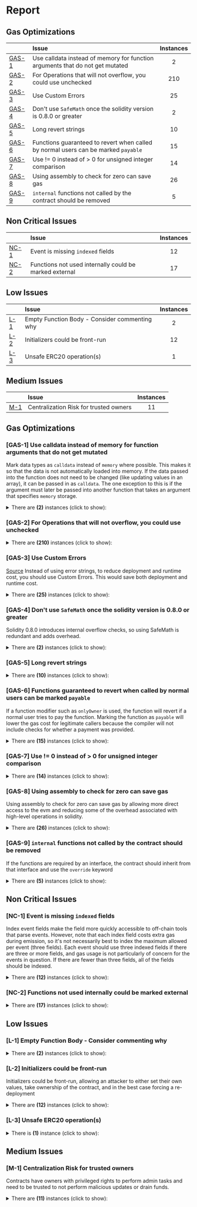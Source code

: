 # Report


## Gas Optimizations


| |Issue|Instances|
|-|:-|:-:|
| [GAS-1](#GAS-1) | Use calldata instead of memory for function arguments that do not get mutated | 2 |
| [GAS-2](#GAS-2) | For Operations that will not overflow, you could use unchecked | 210 |
| [GAS-3](#GAS-3) | Use Custom Errors | 25 |
| [GAS-4](#GAS-4) | Don't use `SafeMath` once the solidity version is 0.8.0 or greater | 2 |
| [GAS-5](#GAS-5) | Long revert strings | 10 |
| [GAS-6](#GAS-6) | Functions guaranteed to revert when called by normal users can be marked `payable` | 15 |
| [GAS-7](#GAS-7) | Use != 0 instead of > 0 for unsigned integer comparison | 14 |
| [GAS-8](#GAS-8) | Using assembly to check for zero can save gas | 26 |
| [GAS-9](#GAS-9) | `internal` functions not called by the contract should be removed | 5 |


## Non Critical Issues


| |Issue|Instances|
|-|:-|:-:|
| [NC-1](#NC-1) | Event is missing `indexed` fields | 12 |
| [NC-2](#NC-2) | Functions not used internally could be marked external | 17 |


## Low Issues


| |Issue|Instances|
|-|:-|:-:|
| [L-1](#L-1) | Empty Function Body - Consider commenting why | 2 |
| [L-2](#L-2) | Initializers could be front-run | 12 |
| [L-3](#L-3) | Unsafe ERC20 operation(s) | 1 |


## Medium Issues


| |Issue|Instances|
|-|:-|:-:|
| [M-1](#M-1) | Centralization Risk for trusted owners | 11 |



## Gas Optimizations

<a name="GAS-1"></a> 
### [GAS-1] Use calldata instead of memory for function arguments that do not get mutated
Mark data types as `calldata` instead of `memory` where possible. This makes it so that the data is not automatically loaded into memory. If the data passed into the function does not need to be changed (like updating values in an array), it can be passed in as `calldata`. The one exception to this is if the argument must later be passed into another function that takes an argument that specifies `memory` storage.

<details>

<summary>
There are <b>(2)</b> instances (click to show):
</summary>

```solidity
File: contracts/treasury/Treasury.sol

18:         address[] memory proposers,

19:         address[] memory executors,

```

</details>

<a name="GAS-2"></a> 
### [GAS-2] For Operations that will not overflow, you could use unchecked

<details>

<summary>
There are <b>(210)</b> instances (click to show):
</summary>

```solidity
File: contracts/bonding/BondingManager.sol

4: import "../ManagerProxyTarget.sol";

5: import "./IBondingManager.sol";

6: import "../libraries/SortedDoublyLL.sol";

6: import "../libraries/SortedDoublyLL.sol";

7: import "../libraries/MathUtils.sol";

7: import "../libraries/MathUtils.sol";

8: import "../libraries/PreciseMathUtils.sol";

8: import "../libraries/PreciseMathUtils.sol";

9: import "./libraries/EarningsPool.sol";

9: import "./libraries/EarningsPool.sol";

10: import "./libraries/EarningsPoolLIP36.sol";

10: import "./libraries/EarningsPoolLIP36.sol";

11: import "../token/ILivepeerToken.sol";

11: import "../token/ILivepeerToken.sol";

12: import "../token/IMinter.sol";

12: import "../token/IMinter.sol";

13: import "../rounds/IRoundsManager.sol";

13: import "../rounds/IRoundsManager.sol";

14: import "../snapshots/IMerkleSnapshot.sol";

14: import "../snapshots/IMerkleSnapshot.sol";

15: import "./IBondingVotes.sol";

17: import "@openzeppelin/contracts/utils/math/SafeMath.sol";

17: import "@openzeppelin/contracts/utils/math/SafeMath.sol";

17: import "@openzeppelin/contracts/utils/math/SafeMath.sol";

17: import "@openzeppelin/contracts/utils/math/SafeMath.sol";

32:     uint256 constant MAX_FUTURE_ROUND = 2**256 - 1;

32:     uint256 constant MAX_FUTURE_ROUND = 2**256 - 1;

32:     uint256 constant MAX_FUTURE_ROUND = 2**256 - 1;

39:         uint256 lastRewardRound; // Last round that the transcoder called reward

39:         uint256 lastRewardRound; // Last round that the transcoder called reward

40:         uint256 rewardCut; // % of reward paid to transcoder by a delegator

40:         uint256 rewardCut; // % of reward paid to transcoder by a delegator

41:         uint256 feeShare; // % of fees paid to delegators by transcoder

41:         uint256 feeShare; // % of fees paid to delegators by transcoder

42:         mapping(uint256 => EarningsPool.Data) earningsPoolPerRound; // Mapping of round => earnings pool for the round

42:         mapping(uint256 => EarningsPool.Data) earningsPoolPerRound; // Mapping of round => earnings pool for the round

43:         uint256 lastActiveStakeUpdateRound; // Round for which the stake was last updated while the transcoder is active

43:         uint256 lastActiveStakeUpdateRound; // Round for which the stake was last updated while the transcoder is active

44:         uint256 activationRound; // Round in which the transcoder became active - 0 if inactive

44:         uint256 activationRound; // Round in which the transcoder became active - 0 if inactive

44:         uint256 activationRound; // Round in which the transcoder became active - 0 if inactive

45:         uint256 deactivationRound; // Round in which the transcoder will become inactive

45:         uint256 deactivationRound; // Round in which the transcoder will become inactive

46:         uint256 activeCumulativeRewards; // The transcoder's cumulative rewards that are active in the current round

46:         uint256 activeCumulativeRewards; // The transcoder's cumulative rewards that are active in the current round

47:         uint256 cumulativeRewards; // The transcoder's cumulative rewards (earned via the its active staked rewards and its reward cut).

47:         uint256 cumulativeRewards; // The transcoder's cumulative rewards (earned via the its active staked rewards and its reward cut).

48:         uint256 cumulativeFees; // The transcoder's cumulative fees (earned via the its active staked rewards and its fee share)

48:         uint256 cumulativeFees; // The transcoder's cumulative fees (earned via the its active staked rewards and its fee share)

49:         uint256 lastFeeRound; // Latest round in which the transcoder received fees

49:         uint256 lastFeeRound; // Latest round in which the transcoder received fees

60:         uint256 bondedAmount; // The amount of bonded tokens

60:         uint256 bondedAmount; // The amount of bonded tokens

61:         uint256 fees; // The amount of fees collected

61:         uint256 fees; // The amount of fees collected

62:         address delegateAddress; // The address delegated to

62:         address delegateAddress; // The address delegated to

63:         uint256 delegatedAmount; // The amount of tokens delegated to the delegator

63:         uint256 delegatedAmount; // The amount of tokens delegated to the delegator

64:         uint256 startRound; // The round the delegator transitions to bonded phase and is delegated to someone

64:         uint256 startRound; // The round the delegator transitions to bonded phase and is delegated to someone

65:         uint256 lastClaimRound; // The last round during which the delegator claimed its earnings

65:         uint256 lastClaimRound; // The last round during which the delegator claimed its earnings

66:         uint256 nextUnbondingLockId; // ID for the next unbonding lock created

66:         uint256 nextUnbondingLockId; // ID for the next unbonding lock created

67:         mapping(uint256 => UnbondingLock) unbondingLocks; // Mapping of unbonding lock ID => unbonding lock

67:         mapping(uint256 => UnbondingLock) unbondingLocks; // Mapping of unbonding lock ID => unbonding lock

79:         uint256 amount; // Amount of tokens being unbonded

79:         uint256 amount; // Amount of tokens being unbonded

80:         uint256 withdrawRound; // Round at which unbonding period is over and tokens can be withdrawn

80:         uint256 withdrawRound; // Round at which unbonding period is over and tokens can be withdrawn

1599:         uint256 startRound = roundsManager().currentRound() + 1;

```

```solidity
File: contracts/bonding/BondingVotes.sol

4: import "@openzeppelin/contracts/utils/Arrays.sol";

4: import "@openzeppelin/contracts/utils/Arrays.sol";

4: import "@openzeppelin/contracts/utils/Arrays.sol";

5: import "@openzeppelin/contracts/utils/math/SafeCast.sol";

5: import "@openzeppelin/contracts/utils/math/SafeCast.sol";

5: import "@openzeppelin/contracts/utils/math/SafeCast.sol";

5: import "@openzeppelin/contracts/utils/math/SafeCast.sol";

7: import "./libraries/EarningsPool.sol";

7: import "./libraries/EarningsPool.sol";

8: import "./libraries/EarningsPoolLIP36.sol";

8: import "./libraries/EarningsPoolLIP36.sol";

9: import "./libraries/SortedArrays.sol";

9: import "./libraries/SortedArrays.sol";

11: import "../ManagerProxyTarget.sol";

12: import "./IBondingVotes.sol";

13: import "./IBondingManager.sol";

14: import "../rounds/IRoundsManager.sol";

14: import "../rounds/IRoundsManager.sol";

98:             revert FutureLookup(_round, currentRound == 0 ? 0 : currentRound - 1);

156:         (uint256 amount, ) = getBondingStateAt(_account, clock() + 1);

168:         (uint256 amount, ) = getBondingStateAt(_account, _round + 1);

182:         return getTotalActiveStakeAt(clock() + 1);

195:         return getTotalActiveStakeAt(_round + 1);

206:         (, address delegateAddress) = getBondingStateAt(_account, clock() + 1);

219:         (, address delegateAddress) = getBondingStateAt(_account, _round + 1);

267:         if (_startRound != clock() + 1) {

268:             revert InvalidStartRound(_startRound, clock() + 1);

270:             revert FutureLastClaimRound(_lastClaimRound, _startRound - 1);

326:         if (_round > clock() + 1) {

327:             revert FutureLookup(_round, clock() + 1);

427:         if (_round > clock() + 1) {

428:             revert FutureLookup(_round, clock() + 1);

```

```solidity
File: contracts/bonding/IBondingVotes.sol

4: import "../treasury/IVotes.sol";

4: import "../treasury/IVotes.sol";

```

```solidity
File: contracts/bonding/libraries/EarningsPoolLIP36.sol

4: import "./EarningsPool.sol";

5: import "../../libraries/PreciseMathUtils.sol";

5: import "../../libraries/PreciseMathUtils.sol";

5: import "../../libraries/PreciseMathUtils.sol";

7: import "@openzeppelin/contracts/utils/math/SafeMath.sol";

7: import "@openzeppelin/contracts/utils/math/SafeMath.sol";

7: import "@openzeppelin/contracts/utils/math/SafeMath.sol";

7: import "@openzeppelin/contracts/utils/math/SafeMath.sol";

```

```solidity
File: contracts/bonding/libraries/SortedArrays.sol

4: import "../../libraries/MathUtils.sol";

4: import "../../libraries/MathUtils.sol";

4: import "../../libraries/MathUtils.sol";

6: import "@openzeppelin/contracts/utils/Arrays.sol";

6: import "@openzeppelin/contracts/utils/Arrays.sol";

6: import "@openzeppelin/contracts/utils/Arrays.sol";

34:         if (_array[len - 1] <= _val) {

35:             return len - 1;

54:         return upperIdx - 1;

68:             uint256 last = array[array.length - 1];

```

```solidity
File: contracts/treasury/GovernorCountingOverridable.sol

4: import "@openzeppelin/contracts-upgradeable/proxy/utils/Initializable.sol";

4: import "@openzeppelin/contracts-upgradeable/proxy/utils/Initializable.sol";

4: import "@openzeppelin/contracts-upgradeable/proxy/utils/Initializable.sol";

4: import "@openzeppelin/contracts-upgradeable/proxy/utils/Initializable.sol";

4: import "@openzeppelin/contracts-upgradeable/proxy/utils/Initializable.sol";

5: import "@openzeppelin/contracts-upgradeable/governance/GovernorUpgradeable.sol";

5: import "@openzeppelin/contracts-upgradeable/governance/GovernorUpgradeable.sol";

5: import "@openzeppelin/contracts-upgradeable/governance/GovernorUpgradeable.sol";

5: import "@openzeppelin/contracts-upgradeable/governance/GovernorUpgradeable.sol";

6: import "@openzeppelin/contracts-upgradeable/interfaces/IERC5805Upgradeable.sol";

6: import "@openzeppelin/contracts-upgradeable/interfaces/IERC5805Upgradeable.sol";

6: import "@openzeppelin/contracts-upgradeable/interfaces/IERC5805Upgradeable.sol";

6: import "@openzeppelin/contracts-upgradeable/interfaces/IERC5805Upgradeable.sol";

8: import "../bonding/libraries/EarningsPool.sol";

8: import "../bonding/libraries/EarningsPool.sol";

8: import "../bonding/libraries/EarningsPool.sol";

9: import "../bonding/libraries/EarningsPoolLIP36.sol";

9: import "../bonding/libraries/EarningsPoolLIP36.sol";

9: import "../bonding/libraries/EarningsPoolLIP36.sol";

11: import "../Manager.sol";

12: import "../IController.sol";

13: import "../rounds/IRoundsManager.sol";

13: import "../rounds/IRoundsManager.sol";

14: import "./IVotes.sol";

110:         uint256 totalVotes = againstVotes + forVotes + abstainVotes;

110:         uint256 totalVotes = againstVotes + forVotes + abstainVotes;

122:         uint256 opinionatedVotes = againstVotes + forVotes;

135:         bytes memory // params

135:         bytes memory // params

154:             tally.againstVotes += _weight;

156:             tally.forVotes += _weight;

158:             tally.abstainVotes += _weight;

188:             return _weight - _voter.deductions;

193:         delegateVoter.deductions += _weight;

202:                 _tally.againstVotes -= _weight;

204:                 _tally.forVotes -= _weight;

207:                 _tally.abstainVotes -= _weight;

```

```solidity
File: contracts/treasury/IVotes.sol

4: import "@openzeppelin/contracts-upgradeable/interfaces/IERC5805Upgradeable.sol";

4: import "@openzeppelin/contracts-upgradeable/interfaces/IERC5805Upgradeable.sol";

4: import "@openzeppelin/contracts-upgradeable/interfaces/IERC5805Upgradeable.sol";

4: import "@openzeppelin/contracts-upgradeable/interfaces/IERC5805Upgradeable.sol";

```

```solidity
File: contracts/treasury/LivepeerGovernor.sol

4: import "@openzeppelin/contracts-upgradeable/proxy/utils/Initializable.sol";

4: import "@openzeppelin/contracts-upgradeable/proxy/utils/Initializable.sol";

4: import "@openzeppelin/contracts-upgradeable/proxy/utils/Initializable.sol";

4: import "@openzeppelin/contracts-upgradeable/proxy/utils/Initializable.sol";

4: import "@openzeppelin/contracts-upgradeable/proxy/utils/Initializable.sol";

5: import "@openzeppelin/contracts-upgradeable/governance/GovernorUpgradeable.sol";

5: import "@openzeppelin/contracts-upgradeable/governance/GovernorUpgradeable.sol";

5: import "@openzeppelin/contracts-upgradeable/governance/GovernorUpgradeable.sol";

5: import "@openzeppelin/contracts-upgradeable/governance/GovernorUpgradeable.sol";

6: import "@openzeppelin/contracts-upgradeable/governance/extensions/GovernorVotesUpgradeable.sol";

6: import "@openzeppelin/contracts-upgradeable/governance/extensions/GovernorVotesUpgradeable.sol";

6: import "@openzeppelin/contracts-upgradeable/governance/extensions/GovernorVotesUpgradeable.sol";

6: import "@openzeppelin/contracts-upgradeable/governance/extensions/GovernorVotesUpgradeable.sol";

6: import "@openzeppelin/contracts-upgradeable/governance/extensions/GovernorVotesUpgradeable.sol";

7: import "@openzeppelin/contracts-upgradeable/governance/extensions/GovernorVotesQuorumFractionUpgradeable.sol";

7: import "@openzeppelin/contracts-upgradeable/governance/extensions/GovernorVotesQuorumFractionUpgradeable.sol";

7: import "@openzeppelin/contracts-upgradeable/governance/extensions/GovernorVotesQuorumFractionUpgradeable.sol";

7: import "@openzeppelin/contracts-upgradeable/governance/extensions/GovernorVotesQuorumFractionUpgradeable.sol";

7: import "@openzeppelin/contracts-upgradeable/governance/extensions/GovernorVotesQuorumFractionUpgradeable.sol";

8: import "@openzeppelin/contracts-upgradeable/governance/extensions/GovernorSettingsUpgradeable.sol";

8: import "@openzeppelin/contracts-upgradeable/governance/extensions/GovernorSettingsUpgradeable.sol";

8: import "@openzeppelin/contracts-upgradeable/governance/extensions/GovernorSettingsUpgradeable.sol";

8: import "@openzeppelin/contracts-upgradeable/governance/extensions/GovernorSettingsUpgradeable.sol";

8: import "@openzeppelin/contracts-upgradeable/governance/extensions/GovernorSettingsUpgradeable.sol";

9: import "@openzeppelin/contracts-upgradeable/governance/extensions/GovernorTimelockControlUpgradeable.sol";

9: import "@openzeppelin/contracts-upgradeable/governance/extensions/GovernorTimelockControlUpgradeable.sol";

9: import "@openzeppelin/contracts-upgradeable/governance/extensions/GovernorTimelockControlUpgradeable.sol";

9: import "@openzeppelin/contracts-upgradeable/governance/extensions/GovernorTimelockControlUpgradeable.sol";

9: import "@openzeppelin/contracts-upgradeable/governance/extensions/GovernorTimelockControlUpgradeable.sol";

11: import "../bonding/libraries/EarningsPool.sol";

11: import "../bonding/libraries/EarningsPool.sol";

11: import "../bonding/libraries/EarningsPool.sol";

12: import "../bonding/libraries/EarningsPoolLIP36.sol";

12: import "../bonding/libraries/EarningsPoolLIP36.sol";

12: import "../bonding/libraries/EarningsPoolLIP36.sol";

14: import "../ManagerProxyTarget.sol";

15: import "../IController.sol";

16: import "../rounds/IRoundsManager.sol";

16: import "../rounds/IRoundsManager.sol";

17: import "./GovernorCountingOverridable.sol";

18: import "./Treasury.sol";

```

```solidity
File: contracts/treasury/Treasury.sol

4: import "@openzeppelin/contracts-upgradeable/governance/TimelockControllerUpgradeable.sol";

4: import "@openzeppelin/contracts-upgradeable/governance/TimelockControllerUpgradeable.sol";

4: import "@openzeppelin/contracts-upgradeable/governance/TimelockControllerUpgradeable.sol";

4: import "@openzeppelin/contracts-upgradeable/governance/TimelockControllerUpgradeable.sol";

```

</details>

<a name="GAS-3"></a> 
### [GAS-3] Use Custom Errors
[Source](https://blog.soliditylang.org/2021/04/21/custom-errors/)
Instead of using error strings, to reduce deployment and runtime cost, you should use Custom Errors. This would save both deployment and runtime cost.

<details>

<summary>
There are <b>(25)</b> instances (click to show):
</summary>

```solidity
File: contracts/bonding/BondingManager.sol

253:         require(isValidUnbondingLock(msg.sender, _unbondingLockId), "invalid unbonding lock ID");

279:         require(_recipient != address(0), "invalid recipient");

281:         require(fees >= _amount, "insufficient fees to withdraw");

310:         require(isRegisteredTranscoder(_transcoder), "transcoder must be registered");

491:         require(!roundsManager().currentRoundLocked(), "can't update transcoder params, current round is locked");

492:         require(MathUtils.validPerc(_rewardCut), "invalid rewardCut percentage");

493:         require(MathUtils.validPerc(_feeShare), "invalid feeShare percentage");

494:         require(isRegisteredTranscoder(msg.sender), "transcoder must be registered");

563:                 require(_to != _owner, "INVALID_DELEGATE");

565:                 require(currentDelegate == _to, "INVALID_DELEGATE_CHANGE");

582:             require(!isRegisteredTranscoder(_owner), "registered transcoders can't delegate towards other addresses");

606:         require(delegationAmount > 0, "delegation amount must be greater than 0");

722:             require(oldDelDelegate != _delegator, "INVALID_DELEGATOR");

750:         require(delegatorStatus(msg.sender) == DelegatorStatus.Bonded, "caller must be bonded");

754:         require(_amount > 0, "unbond amount must be greater than 0");

755:         require(_amount <= del.bondedAmount, "amount is greater than bonded amount");

801:         require(delegatorStatus(msg.sender) != DelegatorStatus.Unbonded, "caller must be bonded");

824:         require(delegatorStatus(msg.sender) == DelegatorStatus.Unbonded, "caller must be unbonded");

850:         require(isActiveTranscoder(msg.sender), "caller must be an active transcoder");

1177:         require(PreciseMathUtils.validPerc(_cutRate), "_cutRate is invalid precise percentage");

1573:         require(isValidUnbondingLock(_delegator, _unbondingLockId), "invalid unbonding lock ID");

1652:         require(msg.sender == controller.getContract(keccak256("TicketBroker")), "caller must be TicketBroker");

1656:         require(msg.sender == controller.getContract(keccak256("RoundsManager")), "caller must be RoundsManager");

1660:         require(msg.sender == controller.getContract(keccak256("Verifier")), "caller must be Verifier");

1664:         require(roundsManager().currentRoundInitialized(), "current round is not initialized");

```

</details>

<a name="GAS-4"></a> 
### [GAS-4] Don't use `SafeMath` once the solidity version is 0.8.0 or greater
Solidity 0.8.0 introduces internal overflow checks, so using SafeMath is redundant and adds overhead.

<details>

<summary>
There are <b>(2)</b> instances (click to show):
</summary>

```solidity
File: contracts/bonding/BondingManager.sol

17: import "@openzeppelin/contracts/utils/math/SafeMath.sol";

```

```solidity
File: contracts/bonding/libraries/EarningsPoolLIP36.sol

7: import "@openzeppelin/contracts/utils/math/SafeMath.sol";

```

</details>

<a name="GAS-5"></a> 
### [GAS-5] Long revert strings

<details>

<summary>
There are <b>(10)</b> instances (click to show):
</summary>

```solidity
File: contracts/bonding/BondingManager.sol

491:         require(!roundsManager().currentRoundLocked(), "can't update transcoder params, current round is locked");

582:             require(!isRegisteredTranscoder(_owner), "registered transcoders can't delegate towards other addresses");

606:         require(delegationAmount > 0, "delegation amount must be greater than 0");

754:         require(_amount > 0, "unbond amount must be greater than 0");

755:         require(_amount <= del.bondedAmount, "amount is greater than bonded amount");

850:         require(isActiveTranscoder(msg.sender), "caller must be an active transcoder");

1177:         require(PreciseMathUtils.validPerc(_cutRate), "_cutRate is invalid precise percentage");

1652:         require(msg.sender == controller.getContract(keccak256("TicketBroker")), "caller must be TicketBroker");

1656:         require(msg.sender == controller.getContract(keccak256("RoundsManager")), "caller must be RoundsManager");

1660:         require(msg.sender == controller.getContract(keccak256("Verifier")), "caller must be Verifier");

```

</details>

<a name="GAS-6"></a> 
### [GAS-6] Functions guaranteed to revert when called by normal users can be marked `payable`
If a function modifier such as `onlyOwner` is used, the function will revert if a normal user tries to pay the function. Marking the function as `payable` will lower the gas cost for legitimate callers because the compiler will not include checks for whether a payment was provided.

<details>

<summary>
There are <b>(15)</b> instances (click to show):
</summary>

```solidity
File: contracts/bonding/BondingManager.sol

155:     function setUnbondingPeriod(uint64 _unbondingPeriod) external onlyControllerOwner {

167:     function setTreasuryRewardCutRate(uint256 _cutRate) external onlyControllerOwner {

176:     function setTreasuryBalanceCeiling(uint256 _ceiling) external onlyControllerOwner {

186:     function setNumActiveTranscoders(uint256 _numActiveTranscoders) external onlyControllerOwner {

462:     function setCurrentRoundTotalActiveStake() external onlyRoundsManager {

1651:     function _onlyTicketBroker() internal view {

1655:     function _onlyRoundsManager() internal view {

1659:     function _onlyVerifier() internal view {

```

```solidity
File: contracts/bonding/BondingVotes.sol

167:     function getPastVotes(address _account, uint256 _round) external view onlyPastRounds(_round) returns (uint256) {

194:     function getPastTotalSupply(uint256 _round) external view onlyPastRounds(_round) returns (uint256) {

218:     function delegatedAt(address _account, uint256 _round) external view onlyPastRounds(_round) returns (address) {

303:     function checkpointTotalActiveStake(uint256 _totalStake, uint256 _round) external virtual onlyBondingManager {

553:     function _onlyBondingManager() internal view {

```

```solidity
File: contracts/treasury/GovernorCountingOverridable.sol

64:     function __GovernorCountingOverridable_init(uint256 _quota) internal onlyInitializing {

68:     function __GovernorCountingOverridable_init_unchained(uint256 _quota) internal onlyInitializing {

```

</details>

<a name="GAS-7"></a> 
### [GAS-7] Use != 0 instead of > 0 for unsigned integer comparison

<details>

<summary>
There are <b>(14)</b> instances (click to show):
</summary>

```solidity
File: contracts/bonding/BondingManager.sol

402:         if (del.bondedAmount > 0) {

576:         } else if (currentBondedAmount > 0 && currentDelegate != _to) {

606:         require(delegationAmount > 0, "delegation amount must be greater than 0");

614:         if (_amount > 0) {

754:         require(_amount > 0, "unbond amount must be greater than 0");

871:         if (treasuryBalanceCeiling > 0) {

873:             if (treasuryBalance >= treasuryBalanceCeiling && nextRoundTreasuryRewardCutRate > 0) {

884:         if (treasuryRewards > 0) {

1158:         return d.delegateAddress == _transcoder && d.bondedAmount > 0;

1169:         return delegators[_delegator].unbondingLocks[_unbondingLockId].withdrawRound > 0;

```

```solidity
File: contracts/bonding/BondingVotes.sol

316:         return bondingCheckpoints[_account].startRounds.length > 0;

331:         if (exactCheckpoint > 0) {

436:         if (bond.bondedAmount > 0) {

507:         if (rewardRound > 0) {

```

</details>

<a name="GAS-8"></a> 
### [GAS-8] Using assembly to check for zero can save gas
Using assembly to check for zero can save gas by allowing more direct access to the evm and reducing some of the overhead associated with high-level operations in solidity.

<details>

<summary>
There are <b>(26)</b> instances (click to show):
</summary>

```solidity
File: contracts/bonding/BondingManager.sol

279:         require(_recipient != address(0), "invalid recipient");

343:         if (prevEarningsPool.cumulativeRewardFactor == 0 && lastRewardRound == currentRound) {

424:             if (_finder != address(0)) {

595:             if (currPool.cumulativeRewardFactor == 0) {

599:             if (currPool.cumulativeFeeFactor == 0) {

719:         if (newDel.delegateAddress == address(0) && newDel.bondedAmount == 0) {

719:         if (newDel.delegateAddress == address(0) && newDel.bondedAmount == 0) {

769:         if (del.bondedAmount == 0) {

959:         if (del.bondedAmount == 0) {

1215:         if (pool.cumulativeRewardFactor == 0 && lastRewardRound < _round) {

1221:         if (pool.cumulativeFeeFactor == 0 && lastFeeRound < _round) {

1512:         if (del.delegateAddress != address(0)) {

1520:             if (endEarningsPool.cumulativeRewardFactor == 0) {

1527:             if (endEarningsPool.cumulativeFeeFactor == 0) {

```

```solidity
File: contracts/bonding/BondingVotes.sol

98:             revert FutureLookup(_round, currentRound == 0 ? 0 : currentRound - 1);

337:         if (upper == 0) {

372:         if (bond.bondedAmount == 0) {

510:             if (pool.cumulativeRewardFactor == 0) {

```

```solidity
File: contracts/bonding/libraries/EarningsPoolLIP36.sol

24:         uint256 prevCumulativeRewardFactor = _prevEarningsPool.cumulativeRewardFactor != 0

29:         if (earningsPool.cumulativeFeeFactor == 0) {

52:         uint256 prevCumulativeRewardFactor = _prevEarningsPool.cumulativeRewardFactor != 0

78:         if (_startPool.cumulativeRewardFactor == 0) {

83:         if (_endPool.cumulativeRewardFactor == 0) {

```

```solidity
File: contracts/bonding/libraries/SortedArrays.sol

30:         if (len == 0) {

49:         if (upperIdx == 0) {

65:         if (array.length == 0) {

```

</details>

<a name="GAS-9"></a> 
### [GAS-9] `internal` functions not called by the contract should be removed
If the functions are required by an interface, the contract should inherit from that interface and use the `override` keyword

<details>

<summary>
There are <b>(5)</b> instances (click to show):
</summary>

```solidity
File: contracts/bonding/libraries/EarningsPoolLIP36.sol

18:     function updateCumulativeFeeFactor(

47:     function updateCumulativeRewardFactor(

71:     function delegatorCumulativeStakeAndFees(

```

```solidity
File: contracts/bonding/libraries/SortedArrays.sol

28:     function findLowerBound(uint256[] storage _array, uint256 _val) internal view returns (uint256) {

64:     function pushSorted(uint256[] storage array, uint256 val) internal {

```

</details>



## Non Critical Issues

<a name="NC-1"></a> 
### [NC-1] Event is missing `indexed` fields
Index event fields make the field more quickly accessible to off-chain tools that parse events. However, note that each index field costs extra gas during emission, so it's not necessarily best to index the maximum allowed per event (three fields). Each event should use three indexed fields if there are three or more fields, and gas usage is not particularly of concern for the events in question. If there are fewer than three fields, all of the fields should be indexed.

<details>

<summary>
There are <b>(12)</b> instances (click to show):
</summary>

```solidity
File: contracts/bonding/IBondingManager.sol

9:     event TranscoderUpdate(address indexed transcoder, uint256 rewardCut, uint256 feeShare);

10:     event TranscoderActivated(address indexed transcoder, uint256 activationRound);

11:     event TranscoderDeactivated(address indexed transcoder, uint256 deactivationRound);

12:     event TranscoderSlashed(address indexed transcoder, address finder, uint256 penalty, uint256 finderReward);

13:     event Reward(address indexed transcoder, uint256 amount);

14:     event TreasuryReward(address indexed transcoder, address treasury, uint256 amount);

22:     event Unbond(

29:     event Rebond(address indexed delegate, address indexed delegator, uint256 unbondingLockId, uint256 amount);

30:     event TransferBond(

37:     event WithdrawStake(address indexed delegator, uint256 unbondingLockId, uint256 amount, uint256 withdrawRound);

38:     event WithdrawFees(address indexed delegator, address recipient, uint256 amount);

39:     event EarningsClaimed(

```

</details>

<a name="NC-2"></a> 
### [NC-2] Functions not used internally could be marked external

<details>

<summary>
There are <b>(17)</b> instances (click to show):
</summary>

```solidity
File: contracts/bonding/BondingManager.sol

679:     function transferBond(

908:     function pendingStake(address _delegator, uint256 _endRound) public view returns (uint256) {

923:     function pendingFees(address _delegator, uint256 _endRound) public view returns (uint256) {

946:     function transcoderStatus(address _transcoder) public view returns (TranscoderStatus) {

987:     function getTranscoder(address _transcoder)

1027:     function getTranscoderEarningsPoolForRound(address _transcoder, uint256 _round)

1058:     function getDelegator(address _delegator)

1089:     function getDelegatorUnbondingLock(address _delegator, uint256 _unbondingLockId)

1103:     function getTranscoderPoolMaxSize() public view returns (uint256) {

1111:     function getTranscoderPoolSize() public view returns (uint256) {

1119:     function getFirstTranscoderInPool() public view returns (address) {

1128:     function getNextTranscoderInPool(address _transcoder) public view returns (address) {

1136:     function getTotalBonded() public view returns (uint256) {

```

```solidity
File: contracts/treasury/LivepeerGovernor.sol

54:     function initialize(

114:     function proposalThreshold()

123:     function state(uint256 proposalId)

160:     function supportsInterface(bytes4 interfaceId)

```

</details>



## Low Issues

<a name="L-1"></a> 
### [L-1] Empty Function Body - Consider commenting why

<details>

<summary>
There are <b>(2)</b> instances (click to show):
</summary>

```solidity
File: contracts/bonding/BondingManager.sol

149:     constructor(address _controller) Manager(_controller) {}

```

```solidity
File: contracts/bonding/BondingVotes.sol

107:     constructor(address _controller) Manager(_controller) {}

```

</details>

<a name="L-2"></a> 
### [L-2] Initializers could be front-run
Initializers could be front-run, allowing an attacker to either set their own values, take ownership of the contract, and in the best case forcing a re-deployment

<details>

<summary>
There are <b>(12)</b> instances (click to show):
</summary>

```solidity
File: contracts/treasury/GovernorCountingOverridable.sol

64:     function __GovernorCountingOverridable_init(uint256 _quota) internal onlyInitializing {

```

```solidity
File: contracts/treasury/LivepeerGovernor.sol

54:     function initialize(

60:     ) public initializer {

61:         __Governor_init("LivepeerGovernor");

62:         __GovernorSettings_init(initialVotingDelay, initialVotingPeriod, initialProposalThreshold);

63:         __GovernorTimelockControl_init(treasury());

67:         __GovernorVotes_init(votes());

69:         __GovernorVotesQuorumFraction_init(initialQuorum);

71:         __GovernorCountingOverridable_init(quota);

```

```solidity
File: contracts/treasury/Treasury.sol

16:     function initialize(

21:     ) external initializer {

22:         __TimelockController_init(minDelay, proposers, executors, admin);

```

</details>

<a name="L-3"></a> 
### [L-3] Unsafe ERC20 operation(s)

<details>

<summary>
There is <b>(1)</b> instance (click to show):
</summary>

```solidity
File: contracts/bonding/BondingManager.sol

616:             livepeerToken().transferFrom(msg.sender, address(minter()), _amount);

```

</details>



## Medium Issues

<a name="M-1"></a> 
### [M-1] Centralization Risk for trusted owners
Contracts have owners with privileged rights to perform admin tasks and need to be trusted to not perform malicious updates or drain funds.

<details>

<summary>
There are <b>(11)</b> instances (click to show):
</summary>

```solidity
File: contracts/bonding/BondingManager.sol

155:     function setUnbondingPeriod(uint64 _unbondingPeriod) external onlyControllerOwner {

167:     function setTreasuryRewardCutRate(uint256 _cutRate) external onlyControllerOwner {

176:     function setTreasuryBalanceCeiling(uint256 _ceiling) external onlyControllerOwner {

186:     function setNumActiveTranscoders(uint256 _numActiveTranscoders) external onlyControllerOwner {

306:     ) external whenSystemNotPaused onlyTicketBroker {

399:     ) external whenSystemNotPaused onlyVerifier autoClaimEarnings(_transcoder) autoCheckpoint(_transcoder) {

462:     function setCurrentRoundTotalActiveStake() external onlyRoundsManager {

```

```solidity
File: contracts/bonding/BondingVotes.sol

266:     ) external virtual onlyBondingManager {

303:     function checkpointTotalActiveStake(uint256 _totalStake, uint256 _round) external virtual onlyBondingManager {

```

```solidity
File: contracts/treasury/GovernorCountingOverridable.sol

64:     function __GovernorCountingOverridable_init(uint256 _quota) internal onlyInitializing {

68:     function __GovernorCountingOverridable_init_unchained(uint256 _quota) internal onlyInitializing {

```

</details>

